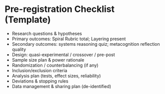 # Pre-registration Checklist (Template)

- Research questions & hypotheses
- Primary outcomes: Spiral Rubric total; Layering present
- Secondary outcomes: systems reasoning quiz; metacognition reflection quality
- Design: quasi-experimental / crossover / pre-post
- Sample size plan & power rationale
- Randomization / counterbalancing (if any)
- Inclusion/exclusion criteria
- Analysis plan (tests, effect sizes, reliability)
- Deviations & stopping rules
- Data management & sharing plan (de-identified)
